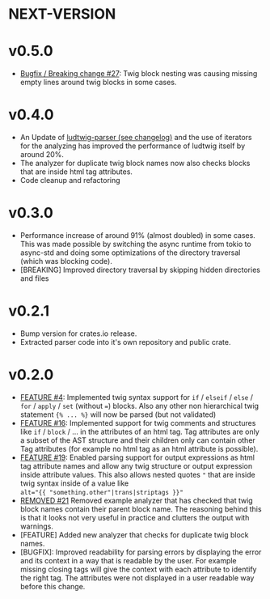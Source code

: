 # NEXT-VERSION


# v0.5.0
- [Bugfix / Breaking change #27](https://github.com/MalteJanz/ludtwig/issues/27):
  Twig block nesting was causing missing empty lines around twig blocks in some cases.

# v0.4.0
- An Update of [ludtwig-parser (see changelog)](https://github.com/MalteJanz/ludtwig-parser/releases/tag/v0.3.0)
  and the use of iterators for the analyzing has improved the performance of ludtwig itself by around 20%.
- The analyzer for duplicate twig block names now also checks blocks that are inside html tag attributes.
- Code cleanup and refactoring

# v0.3.0
- Performance increase of around 91% (almost doubled) in some cases.
  This was made possible by switching the async runtime from tokio to async-std and doing
  some optimizations of the directory traversal (which was blocking code).
- \[BREAKING\] Improved directory traversal by skipping hidden directories and files

# v0.2.1
- Bump version for crates.io release.
- Extracted parser code into it's own repository and public crate.

# v0.2.0
- [FEATURE #4](https://github.com/MalteJanz/ludtwig/issues/4):
  Implemented twig syntax support for `if` / `elseif` / `else` / `for` / `apply` / `set` (without `=`) blocks.
  Also any other non hierarchical twig statement `{% ... %}` will now be parsed (but not validated)
- [FEATURE #16](https://github.com/MalteJanz/ludtwig/issues/16):
  Implemented support for twig comments and structures like `if` / `block` / ... in the attributes of an html tag.
  Tag attributes are only a subset of the AST structure and their children only can contain other Tag attributes (for example no html tag as an html attribute is possible).
- [FEATURE #19](https://github.com/MalteJanz/ludtwig/issues/19):
  Enabled parsing support for output expressions as html tag attribute names and allow any twig structure or output expression inside attribute values.
  This also allows nested quotes `"` that are inside twig syntax inside of a value like  
  `alt="{{ "something.other"|trans|striptags }}"`
- [REMOVED #21](https://github.com/MalteJanz/ludtwig/issues/21)
  Removed example analyzer that has checked that twig block names contain their parent block name.
  The reasoning behind this is that it looks not very useful in practice and clutters the output with warnings.
- [FEATURE]
  Added new analyzer that checks for duplicate twig block names.
- \[BUGFIX\]: 
  Improved readability for parsing errors by displaying the error and its context in a way that is readable by the user.
  For example missing closing tags will give the context with each attribute to identify the right tag.
  The attributes were not displayed in a user readable way before this change.
  